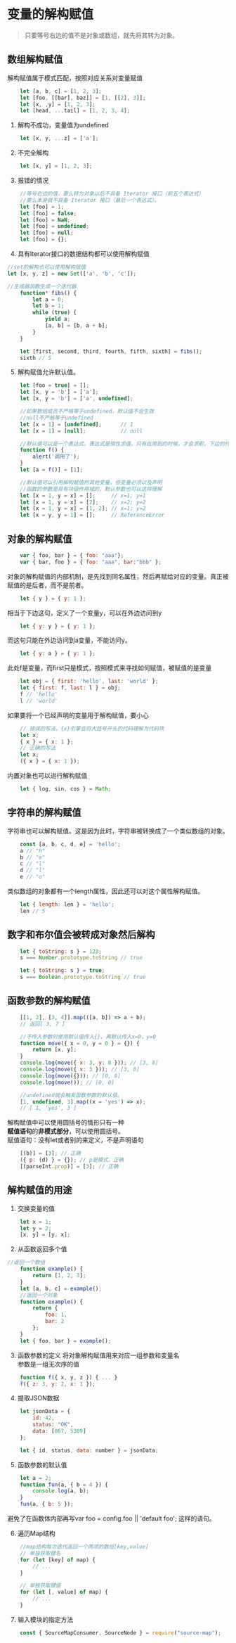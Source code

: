 # 变量的解构赋值
> 只要等号右边的值不是对象或数组，就先将其转为对象。  

## 数组解构赋值

解构赋值属于模式匹配，按照对应关系对变量赋值  

```javascript
    let [a, b, c] = [1, 2, 3];
    let [foo, [[bar], baz]] = [1, [[2], 3]];
    let [x, ,y] = [1, 2, 3];
    let [head, ...tail] = [1, 2, 3, 4];
```

1. 解构不成功，变量值为undefined
```javascript
    let [x, y, ...z] = ['a'];
```

2. 不完全解构
```javascript
    let [x, y] = [1, 2, 3];
```

3. 报错的情况
```javascript
    //等号右边的值，要么转为对象以后不具备 Iterator 接口（前五个表达式）  
    //要么本身就不具备 Iterator 接口（最后一个表达式）。
    let [foo] = 1;
    let [foo] = false;
    let [foo] = NaN;
    let [foo] = undefined;
    let [foo] = null;
    let [foo] = {};
```

4. 具有Iterator接口的数据结构都可以使用解构赋值
```javascript
//set的解构也可以使用解构赋值
let [x, y, z] = new Set(['a', 'b', 'c']);

//生成器函数生成一个迭代器
    function* fibs() {
        let a = 0;
        let b = 1;
        while (true) {
            yield a;
            [a, b] = [b, a + b];
        }
    }

    let [first, second, third, fourth, fifth, sixth] = fibs();
    sixth // 5
```

5. 解构赋值允许默认值。
```javascript
    let [foo = true] = [];
    let [x, y = 'b'] = ['a'];
    let [x, y = 'b'] = ['a', undefined];

    //如果数组成员不严格等于undefined，默认值不会生效
    //null不严格等于undefined
    let [x = 1] = [undefined];      // 1
    let [x = 1] = [null];           // null

    //默认值可以是一个表达式，表达式是惰性求值，只有在用到的时候，才会求职，下边的代码不会调用f
    function f() {
        alert('调用了');
    }
    let [a = f()] = [1];

    //默认值可以引用解构赋值的其他变量，但变量必须以及声明
    //函数的参数是具有块级作用域的，默认参数也可以这样理解
    let [x = 1, y = x] = [];     // x=1; y=1
    let [x = 1, y = x] = [2];    // x=2; y=2
    let [x = 1, y = x] = [1, 2]; // x=1; y=2
    let [x = y, y = 1] = [];     // ReferenceError
```

## 对象的解构赋值
```javascript
    var { foo, bar } = { foo: "aaa"};
    var { bar, foo } = { foo: "aaa", bar:"bbb" };
```
对象的解构赋值的内部机制，是先找到同名属性，然后再赋给对应的变量。真正被赋值的是后者，而不是前者。
```javascript
    let { y } = { y: 1 };
```
相当于下边这句，定义了一个变量y，可以在外边访问到y
```javascript
    let { y: y } = { y: 1 };
```
而这句只能在外边访问到a变量，不能访问y。
```javascript
    let { y: a } = { y: 1 };
```
此处f是变量，而first只是模式，按照模式来寻找如何赋值，被赋值的是变量
```javascript
    let obj = { first: 'hello', last: 'world' };
    let { first: f, last: l } = obj;
    f // 'hello'
    l // 'world'
```

如果要将一个已经声明的变量用于解构赋值，要小心
```javascript
    // 错误的写法，{x}引擎会将大括号开头的代码理解为代码块
    let x;
    { x } = { x: 1 };
    // 正确的写法
    let x;
    ({ x } = { x: 1 });
```
内置对象也可以进行解构赋值
```javascript
    let { log, sin, cos } = Math;
```

## 字符串的解构赋值
字符串也可以解构赋值。这是因为此时，字符串被转换成了一个类似数组的对象。
```javascript
    const [a, b, c, d, e] = 'hello';
    a // "h"
    b // "e"
    c // "l"
    d // "l"
    e // "o"
```
类似数组的对象都有一个length属性，因此还可以对这个属性解构赋值。
```javascript
    let { length: len } = 'hello';
    len // 5
```


## 数字和布尔值会被转成对象然后解构
```javascript
    let { toString: s } = 123;
    s === Number.prototype.toString // true

    let { toString: s } = true;
    s === Boolean.prototype.toString // true
```

## 函数参数的解构赋值
```javascript
    [[1, 2], [3, 4]].map(([a, b]) => a + b);
    // 返回[ 3, 7 ]

    //不传入参数时使用默认值传入{}，再默认传入x=0，y=0
    function move({ x = 0, y = 0 } = {}) {
        return [x, y];
    }
    console.log(move({ x: 3, y: 8 })); // [3, 8]
    console.log(move({ x: 3 })); // [3, 0]
    console.log(move({})); // [0, 0]
    console.log(move()); // [0, 0]

    //undefined就会触发函数参数的默认值。
    [1, undefined, 3].map((x = 'yes') => x);
    // [ 1, 'yes', 3 ]
```


解构赋值中可以使用圆括号的情形只有一种   
**赋值语句**的**非模式部分**，可以使用圆括号。  
赋值语句：没有let或者别的来定义，不是声明语句  
```javascript
    [(b)] = [3]; // 正确
    ({ p: (d) } = {}); // p是模式，正确
    [(parseInt.prop)] = [3]; // 正确
```


## 解构赋值的用途
1. 交换变量的值
```javascript
    let x = 1;
    let y = 2;
    [x, y] = [y, x];
```

2. 从函数返回多个值
```javascript
//返回一个数组
    function example() {
        return [1, 2, 3];
    }
    let [a, b, c] = example();
    //返回一个对象
    function example() {
        return {
            foo: 1,
            bar: 2
        };
    }
    let { foo, bar } = example();
```
3. 函数参数的定义
将对象解构赋值用来对应一组参数和变量名  
参数是一组无次序的值  
```javascript
    function f({ x, y, z }) { ... }
    f({ z: 3, y: 2, x: 1 });
```

4. 提取JSON数据
```javascript
    let jsonData = {
        id: 42,
        status: "OK",
        data: [867, 5309]
    };

    let { id, status, data: number } = jsonData;
```
5. 函数参数的默认值
```javascript
    let a = 2;
    function fun(a, { b = 4 }) {
        console.log(a, b);
    }
    fun(a, { b: 5 });
```
避免了在函数体内部再写var foo = config.foo || 'default foo'; 这样的语句。

6. 遍历Map结构
```javascript
    //map结构每次迭代返回一个两项的数组[key,value]
    // 单独获取键名
    for (let [key] of map) {
        // ...
    }

    // 单独获取键值
    for (let [, value] of map) {
        // ...
    }
```
7. 输入模块的指定方法
```javascript
    const { SourceMapConsumer, SourceNode } = require("source-map");
```

